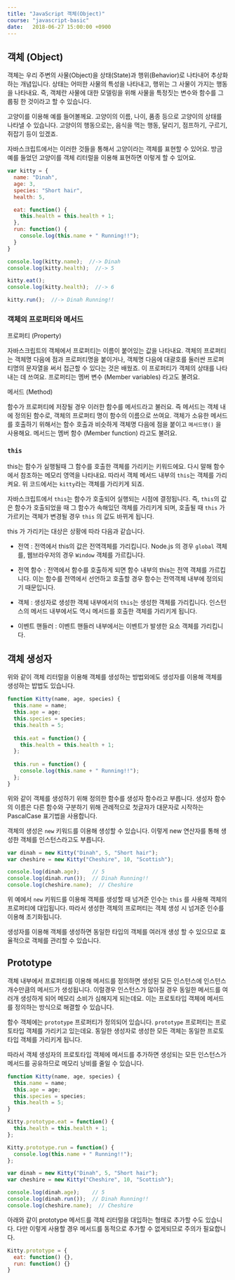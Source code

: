 ```yaml
---
title: "JavaScript 객체(Object)"
course: "javascript-basic"
date:   2018-06-27 15:00:00 +0900
---
```






## 객체 (Object)

객체는 우리 주변의 사물(Object)을 상태(State)과 행위(Behavior)로 나타내어 추상화하는 개념입니다. 상태는 어떠한 사물의 특성을 나타내고, 행위는 그 사물이 가지는 행동을 나타내요. 즉, 객체란 사물에 대한 모델링을 위해 사물을 특정짓는 변수와 함수를 그룹핑 한 것이라고 할 수 있습니다.

고양이를 이용해 예를 들어볼께요. 고양이의 이름, 나이, 품종 등으로 고양이의 상태를 나타낼 수 있습니다. 고양이의 행동으로는, 음식을 먹는 행동, 달리기, 점프하기, 구르기, 쥐잡기 등이 있겠죠.

자바스크립트에서는 이러한 것들을 통해서 고양이라는 객체를 표현할 수 있어요. 방금 예를 들었던 고양이를 객체 리터럴을 이용해 표현하면 이렇게 할 수 있어요.

```js
var kitty = {
  name: "Dinah",
  age: 3,
  species: "Short hair",
  health: 5,

  eat: function() {
    this.health = this.health + 1;
  },
  run: function() {
    console.log(this.name + " Running!!");
  }
}

console.log(kitty.name);  //-> Dinah
console.log(kitty.health);  //-> 5

kitty.eat();
console.log(kitty.health);  //-> 6

kitty.run();  //-> Dinah Running!!
```



### 객체의 프로퍼티와 메서드

프로퍼티 (Property)

자바스크립트의 객체에서 프로퍼티는 이름이 붙어있는 값을 나타내요. 객체의 프로퍼티는 객체명 다음에 점과 프로퍼티명을 붙이거나, 객체명 다음에 대괄호를 둘러싼 프로퍼티명의 문자열을 써서 접근할 수 있다는 것은 배웠죠. 이 프로퍼티가 객체의 상태를 나타내는 데 쓰여요. 프로퍼티는 멤버 변수 (Member variables) 라고도 불려요.



메서드 (Method)

함수가 프로퍼티에 저장될 경우 이러한 함수를 메서드라고 불러요. 즉 메서드는 객체 내에 정의된 함수로, 객체의 프로퍼티 명이 함수의 이름으로 쓰여요. 객체가 소유한 메서드를 호출하기 위해서는 함수 호출과 비슷하게 객체명 다음에 점을 붙이고 `메서드명()` 을 사용해요. 메서드는 멤버 함수 (Member function) 라고도 불려요.



### `this`

this는 함수가 실행될때 그 함수를 호출한 객체를 가리키는 키워드에요. 다시 말해 함수에서 참조하는 메모리 영역을 나타내요. 따라서 객체 메서드 내부의 `this`는 객체를 가리켜요. 위 코드에서는 `kitty`라는 객체를 가리키게 되죠. 



자바스크립트에서 `this`는 함수가 호출되어 실행되는 시점에 결정됩니다. 즉, `this`의 값은 함수가 호출되었을 때 그 함수가 속해있던 객체를 가리키게 되며, 호출될 때 `this` 가 가르키는 객체가 변경될 경우 `this` 의 값도 바뀌게 됩니다.



this 가 가리키는 대상은 상황에 따라 다음과 같습니다.

- 전역 : 전역에서 this의 값은 전역객체를 가리킵니다. Node.js 의 경우 `global` 객체를,  웹브라우저의 경우 `Window` 객체를 가르킵니다.

- 전역 함수 : 전역에서 함수를 호출하게 되면 함수 내부의 this는 전역 객체를 가르킵니다. 이는 함수를 전역에서 선언하고 호출할 경우 함수는 전역객체 내부에 정의되기 때문입니다.

- 객체 : 생성자로 생성한 객체 내부에서의 `this`는 생성한 객체를 가리킵니다. 인스턴스의 메서드 내부에서도 역시 메서드를 호출한 객체를 가리키게 됩니다.

- 이벤트 핸들러 : 이벤트 핸들러 내부에서는 이벤트가 발생한 요소 객체를 가리킵니다.





## 객체 생성자

위와 같이 객체 리터럴을 이용해 객체를 생성하는 방법외에도 생성자를 이용해 객체를 생성하는 밥법도 있습니다. 

```js
function Kitty(name, age, species) {
  this.name = name;
  this.age = age;
  this.species = species;
  this.health = 5;
  
  this.eat = function() {
    this.health = this.health + 1;
  };
  
  this.run = function() {
    console.log(this.name + " Running!!");
  };
}
```



위와 같이 객체를 생성하기 위해 정의한 함수를 생성자 함수라고 부릅니다. 생성자 함수의 이름은 다른 함수와 구분하기 위해 관례적으로 첫글자가 대문자로 시작하는 PascalCase 표기법을 사용합니다.



객체의 생성은 `new` 키워드를 이용해 생성할 수 있습니다. 이렇게 new 연산자를 통해 생성한 객체를 인스턴스라고도 부릅니다. 

```js
var dinah = new Kitty("Dinah", 5, "Short hair");
var cheshire = new Kitty("Cheshire", 10, "Scottish");

console.log(dinah.age);    // 5
console.log(dinah.run());  // Dinah Running!!
console.log(cheshire.name);  // Cheshire
```



위 예에서 `new` 키워드를 이용해 객체를 생성할 때 넘겨준 인수는 `this` 를 사용해 객체의 프로퍼티에 대입됩니다. 따라서 생성한 객체의 프로퍼티는 객체 생성 시 넘겨준 인수를 이용해 초기화됩니다.

생성자를 이용해 객체를 생성하면 동일한 타입의 객체를 여러개 생성 할 수 있으므로 효율적으로 객체를 관리할 수 있습니다.





## Prototype

객체 내부에서 프로퍼티를 이용해 메서드를 정의하면 생성된 모든 인스턴스에 인스턴스 개수만큼의 메서드가 생성됩니다. 이럴경우 인스턴스가 많아질 경우 동일한 메서드를 여러개 생성하게 되어 메모리 소비가 심해지게 되는데요. 이는 프로토타입 객체에 메서드를 정의하는 방식으로 해결할 수 있습니다.

함수 객체에는 `prototype` 프로퍼티가 정의되어 있습니다. `prototype` 프로퍼티는 프로토타입 객체를 가리키고 있는데요. 동일한 생성자로 생성한 모든 객체는 동일한 프로토타입 객체를 가리키게 됩니다.

따라서 객체 생성자의 프로토타입 객체에 메서드를 추가하면 생성되는 모든 인스턴스가 메서드를 공유하므로 메모리 낭비를 줄일 수 있습니다.



```js
function Kitty(name, age, species) {
  this.name = name;
  this.age = age;
  this.species = species;
  this.health = 5;
}

Kitty.prototype.eat = function() {
  this.health = this.health + 1;
};

Kitty.prototype.run = function() {
  console.log(this.name + " Running!!");
};

var dinah = new Kitty("Dinah", 5, "Short hair");
var cheshire = new Kitty("Cheshire", 10, "Scottish");

console.log(dinah.age);    // 5
console.log(dinah.run());  // Dinah Running!!
console.log(cheshire.name);  // Cheshire
```



아래와 같이 prototype 메서드를 객체 리터럴을 대입하는 형태로 추가할 수도 있습니다. 다만 이렇게 사용할 경우 메서드를 동적으로 추가할 수 없게되므로 주의가 필요합니다.

```js
Kitty.prototype = {
  eat: function() {},
  run: function() {}
}
```



